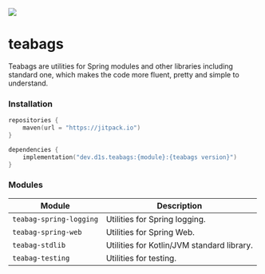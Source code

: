 [![](https://jitpack.io/v/d1snin/teabags.svg)](https://jitpack.io/#d1snin/teabags)

# teabags

Teabags are utilities for Spring modules and other libraries including standard one, which makes the code more fluent,
pretty and simple to understand.

### Installation

```kotlin
repositories {
    maven(url = "https://jitpack.io")
}

dependencies {
    implementation("dev.d1s.teabags:{module}:{teabags version}")
}
```

### Modules

| Module                  | Description                                |
|-------------------------|--------------------------------------------|
| `teabag-spring-logging` | Utilities for Spring logging.              |
| `teabag-spring-web`     | Utilities for Spring Web.                  |
| `teabag-stdlib`         | Utilities for Kotlin/JVM standard library. |
| `teabag-testing`        | Utilities for testing.                     |
